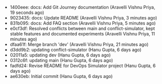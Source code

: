 - 1400eee: docs: Add Git Journey documentation (Aravelli Vishnu Priya, 19 seconds ago)
- 9023435: docs: Update README (Aravelli Vishnu Priya, 3 minutes ago)
- 831b095: docs: Add FAQ section (Aravelli Vishnu Priya, 5 minutes ago)
- e0cf3df: Resolved conflicts between main and conflict-simulator, kept stable features and documented experiments (Aravelli Vishnu Priya, 11 minutes ago)
- dfaa61f: Merge branch 'dev' (Aravelli Vishnu Priya, 21 minutes ago)
- d3dd9b2: updating conflict-simulator (Hanu Gupta, 6 days ago)
- 02011a5: updating dev (Hanu Gupta, 6 days ago)
- 0312c6f: updating main (Hanu Gupta, 6 days ago)
- fadfd24: Revise README for DevOps Simulator project (Hanu Gupta, 6 days ago)
- ae630eb: Initial commit (Hanu Gupta, 6 days ago)